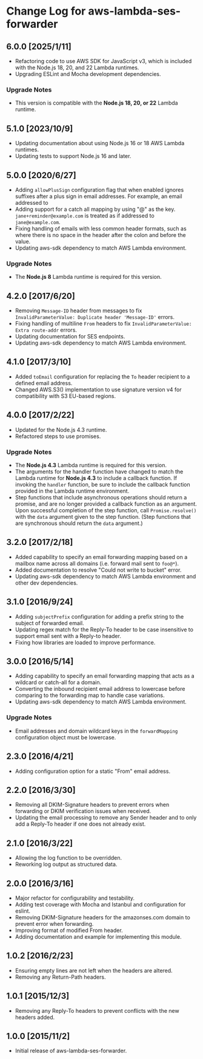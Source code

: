 # Change Log for aws-lambda-ses-forwarder

## 6.0.0 [2025/1/11]

- Refactoring code to use AWS SDK for JavaScript v3, which is included with the
Node.js 18, 20, and 22 Lambda runtimes.
- Upgrading ESLint and Mocha development dependencies.

### Upgrade Notes

- This version is compatible with the **Node.js 18, 20, or 22** Lambda runtime.

## 5.1.0 [2023/10/9]

- Updating documentation about using Node.js 16 or 18 AWS Lambda runtimes.
- Updating tests to support Node.js 16 and later.

## 5.0.0 [2020/6/27]

- Adding `allowPlusSign` configuration flag that when enabled ignores suffixes
after a plus sign in email addresses. For example, an email addressed to
- Adding support for a catch all mapping by using "@" as the key.
`jane+reminder@example.com` is treated as if addressed to `jane@example.com`.
- Fixing handling of emails with less common header formats, such as where there
is no space in the header after the colon and before the value.
- Updating aws-sdk dependency to match AWS Lambda environment.

### Upgrade Notes

- The **Node.js 8** Lambda runtime is required for this version.

## 4.2.0 [2017/6/20]

- Removing `Message-ID` header from messages to fix `InvalidParameterValue:
Duplicate header 'Message-ID'` errors.
- Fixing handling of multiline `From` headers to fix `InvalidParameterValue:
Extra route-addr` errors.
- Updating documentation for SES endpoints.
- Updating aws-sdk dependency to match AWS Lambda environment.

## 4.1.0 [2017/3/10]

- Added `toEmail` configuration for replacing the `To` header recipient to a
defined email address.
- Changed AWS.S3() implementation to use signature version v4 for compatibility
with S3 EU-based regions.

## 4.0.0 [2017/2/22]

- Updated for the Node.js 4.3 runtime.
- Refactored steps to use promises.

### Upgrade Notes

- The **Node.js 4.3** Lambda runtime is required for this version.
- The arguments for the handler function have changed to match the Lambda
runtime for **Node.js 4.3** to include a callback function. If invoking the
`handler` function, be sure to include the callback function provided in the
Lambda runtime environment.
- Step functions that include asynchronous operations should return a promise,
and are no longer provided a callback function as an argument. Upon successful
completion of the step function, call `Promise.resolve()` with the `data`
argument given to the step function. (Step functions that are synchronous should
return the `data` argument.)

## 3.2.0 [2017/2/18]

- Added capability to specify an email forwarding mapping based on a mailbox
name across all domains (i.e. forward mail sent to `foo@*`).
- Added documentation to resolve "Could not write to bucket" error.
- Updating aws-sdk dependency to match AWS Lambda environment and other dev
dependencies.

## 3.1.0 [2016/9/24]

- Adding `subjectPrefix` configuration for adding a prefix string to the subject
of forwarded email.
- Updating regex match for the Reply-To header to be case insensitive to support
email sent with a Reply-to header.
- Fixing how libraries are loaded to improve performance.

## 3.0.0 [2016/5/14]

- Adding capability to specify an email forwarding mapping that acts as a
wildcard or catch-all for a domain.
- Converting the inbound recipient email address to lowercase before comparing
to the forwarding map to handle case variations.
- Updating aws-sdk dependency to match AWS Lambda environment.

### Upgrade Notes

- Email addresses and domain wildcard keys in the `forwardMapping` configuration
object must be lowercase.

## 2.3.0 [2016/4/21]

- Adding configuration option for a static "From" email address.

## 2.2.0 [2016/3/30]

- Removing all DKIM-Signature headers to prevent errors when forwarding or DKIM
verification issues when received.
- Updating the email processing to remove any Sender header and to only add a
Reply-To header if one does not already exist.

## 2.1.0 [2016/3/22]

- Allowing the log function to be overridden.
- Reworking log output as structured data.

## 2.0.0 [2016/3/16]

- Major refactor for configurability and testability.
- Adding test coverage with Mocha and Istanbul and configuration for eslint.
- Removing DKIM-Signature headers for the amazonses.com domain to prevent error
when forwarding.
- Improving format of modified From header.
- Adding documentation and example for implementing this module.

## 1.0.2 [2016/2/23]

- Ensuring empty lines are not left when the headers are altered.
- Removing any Return-Path headers.

## 1.0.1 [2015/12/3]

- Removing any Reply-To headers to prevent conflicts with the new headers added.

## 1.0.0 [2015/11/2]

- Initial release of aws-lambda-ses-forwarder.

